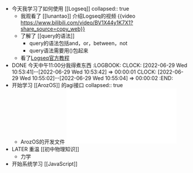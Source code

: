- 今天我学习了如何使用 [[Logseq]]
  collapsed:: true
	- 我观看了 [[lunantao]] 介绍Logseq的视频 
	  {{video https://www.bilibili.com/video/BV1X44y1K7X1?share_source=copy_web}}
	- 了解了 [[query的语法]]
		- query的语法包括and，or，between，not
		- query语法需要用()包起来
	- 看了[Logseq官方教程](https://hub.logseq.com/)
- DONE 今天中午11:00分我得煮东西
  :LOGBOOK:
  CLOCK: [2022-06-29 Wed 10:53:41]--[2022-06-29 Wed 10:53:42] =>  00:00:01
  CLOCK: [2022-06-29 Wed 10:55:02]--[2022-06-29 Wed 10:55:04] =>  00:00:02
  :END:
- 开始学习 [[ArozOS]] 的agi接口
  collapsed:: true
	- ArozOS的开发文件 ![Arozos Documentation.pdf](../assets/Arozos_Documentation_1656471955035_0.pdf)
- LATER 重温 [[初中物理知识]]
	- 力学
- 开始系统学习 [[JavaScript]]
